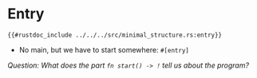 # Entry

```rust,noplaypen
{{#rustdoc_include ../../../src/minimal_structure.rs:entry}}
```

- No main, but we have to start somewhere: `#[entry]`

*Question: What does the part `fn start() -> !` tell us about the program?*